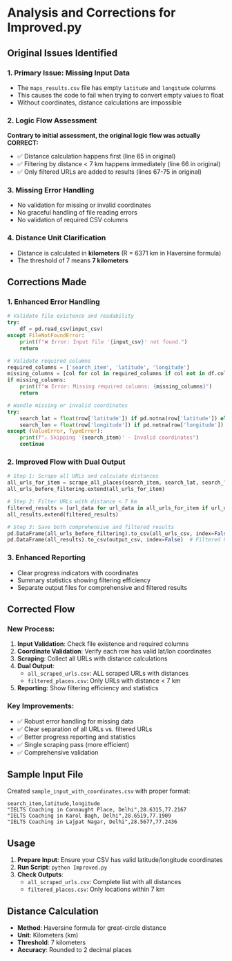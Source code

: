 # Analysis and Corrections for Improved.py

## Original Issues Identified

### 1. **Primary Issue: Missing Input Data**
- The `maps_results.csv` file has empty `latitude` and `longitude` columns
- This causes the code to fail when trying to convert empty values to float
- Without coordinates, distance calculations are impossible

### 2. **Logic Flow Assessment**
**Contrary to initial assessment, the original logic flow was actually CORRECT:**
- ✅ Distance calculation happens first (line 65 in original)
- ✅ Filtering by distance < 7 km happens immediately (line 66 in original)
- ✅ Only filtered URLs are added to results (lines 67-75 in original)

### 3. **Missing Error Handling**
- No validation for missing or invalid coordinates
- No graceful handling of file reading errors
- No validation of required CSV columns

### 4. **Distance Unit Clarification**
- Distance is calculated in **kilometers** (R = 6371 km in Haversine formula)
- The threshold of 7 means **7 kilometers**

## Corrections Made

### 1. **Enhanced Error Handling**
```python
# Validate file existence and readability
try:
    df = pd.read_csv(input_csv)
except FileNotFoundError:
    print(f"❌ Error: Input file '{input_csv}' not found.")
    return

# Validate required columns
required_columns = ['search_item', 'latitude', 'longitude']
missing_columns = [col for col in required_columns if col not in df.columns]
if missing_columns:
    print(f"❌ Error: Missing required columns: {missing_columns}")
    return

# Handle missing or invalid coordinates
try:
    search_lat = float(row['latitude']) if pd.notna(row['latitude']) else None
    search_lon = float(row['longitude']) if pd.notna(row['longitude']) else None
except (ValueError, TypeError):
    print(f"⚠️ Skipping '{search_item}' - Invalid coordinates")
    continue
```

### 2. **Improved Flow with Dual Output**
```python
# Step 1: Scrape all URLs and calculate distances
all_urls_for_item = scrape_all_places(search_item, search_lat, search_lon)
all_urls_before_filtering.extend(all_urls_for_item)

# Step 2: Filter URLs with distance < 7 km
filtered_results = [url_data for url_data in all_urls_for_item if url_data['distance_km'] <= 7]
all_results.extend(filtered_results)

# Step 3: Save both comprehensive and filtered results
pd.DataFrame(all_urls_before_filtering).to_csv(all_urls_csv, index=False)  # All URLs
pd.DataFrame(all_results).to_csv(output_csv, index=False)  # Filtered URLs only
```

### 3. **Enhanced Reporting**
- Clear progress indicators with coordinates
- Summary statistics showing filtering efficiency
- Separate output files for comprehensive and filtered results

## Corrected Flow

### **New Process:**
1. **Input Validation**: Check file existence and required columns
2. **Coordinate Validation**: Verify each row has valid lat/lon coordinates
3. **Scraping**: Collect all URLs with distance calculations
4. **Dual Output**:
   - `all_scraped_urls.csv`: ALL scraped URLs with distances
   - `filtered_places.csv`: Only URLs with distance < 7 km
5. **Reporting**: Show filtering efficiency and statistics

### **Key Improvements:**
- ✅ Robust error handling for missing data
- ✅ Clear separation of all URLs vs. filtered URLs
- ✅ Better progress reporting and statistics
- ✅ Single scraping pass (more efficient)
- ✅ Comprehensive validation

## Sample Input File

Created `sample_input_with_coordinates.csv` with proper format:
```csv
search_item,latitude,longitude
"IELTS Coaching in Connaught Place, Delhi",28.6315,77.2167
"IELTS Coaching in Karol Bagh, Delhi",28.6519,77.1909
"IELTS Coaching in Lajpat Nagar, Delhi",28.5677,77.2436
```

## Usage

1. **Prepare Input**: Ensure your CSV has valid latitude/longitude coordinates
2. **Run Script**: `python Improved.py`
3. **Check Outputs**:
   - `all_scraped_urls.csv`: Complete list with all distances
   - `filtered_places.csv`: Only locations within 7 km

## Distance Calculation

- **Method**: Haversine formula for great-circle distance
- **Unit**: Kilometers (km)
- **Threshold**: 7 kilometers
- **Accuracy**: Rounded to 2 decimal places
